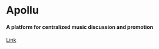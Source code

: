 # Apollu
#### A platform for centralized music discussion and promotion 

[Link](https://apolluinc-176900.appspot.com/)
